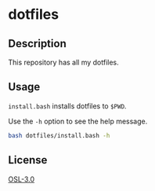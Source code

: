 # dotfiles

## Description
This repository has all my dotfiles.

## Usage
`install.bash` installs dotfiles to `$PWD`.

Use the `-h` option to see the help message.

```sh
bash dotfiles/install.bash -h
```

## License
[OSL-3.0](https://opensource.org/licenses/OSL-3.0)

